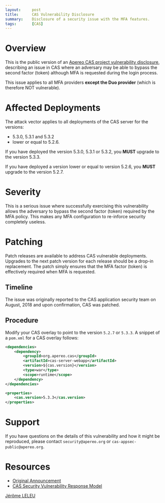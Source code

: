 ```yaml
---
layout:     post
title:      CAS Vulnerability Disclosure
summary:    Disclosure of a security issue with the MFA features.
tags:       [CAS]
---
```


# Overview

This is the public version of an [Apereo CAS project vulnerability disclosure](https://groups.google.com/a/apereo.org/forum/#!topic/cas-appsec-public/zXqxDN9rB8A), describing an issue in CAS
where an adversary may be able to bypass the second factor (token) although MFA is requested during the login process.

This issue applies to all MFA providers **except the Duo provider** (which is therefore NOT vulnerable).


# Affected Deployments

The attack vector applies to all deployments of the CAS server for the versions:

- 5.3.0, 5.3.1 and 5.3.2
- lower or equal to 5.2.6.

If you have deployed the version 5.3.0, 5.3.1 or 5.3.2, you **MUST** upgrade to the version 5.3.3.

If you have deployed a version lower or equal to version 5.2.6, you **MUST** upgrade to the version 5.2.7.


# Severity

This is a serious issue where successfully exercising this vulnerability allows the adversary
to bypass the second factor (token) required by the MFA policy.
This makes any MFA configuration to re-inforce security completely useless.


# Patching

Patch releases are available to address CAS vulnerable deployments.
Upgrades to the next patch version for each release should be a drop-in replacement.
The patch simply ensures that the MFA factor (token) is effectively required when MFA is requested.


## Timeline

The issue was originally reported to the CAS application security team on August, 2018 and upon confirmation, CAS was patched.


## Procedure

Modify your CAS overlay to point to the version `5.2.7` or `5.3.3`. A snippet of a `pom.xml` for a CAS overlay follows:

```xml
<dependencies>
    <dependency>
        <groupId>org.apereo.cas</groupId>
        <artifactId>cas-server-webapp</artifactId>
        <version>${cas.version}</version>
        <type>war</type>
        <scope>runtime</scope>
    </dependency>
</dependencies>

<properties>
    <cas.version>5.3.3</cas.version>
</properties>
```


# Support

If you have questions on the details of this vulnerability and how it might be reproduced,
please contact `security@apereo.org` or `cas-appsec-public@apereo.org`.


# Resources

* [Original Announcement](https://groups.google.com/a/apereo.org/forum/#!topic/cas-appsec-public/zXqxDN9rB8A)
* [CAS Security Vulnerability Response Model](https://apereo.github.io/cas/developer/Sec-Vuln-Response.html)

[Jérôme LELEU](https://github.com/leleuj)
